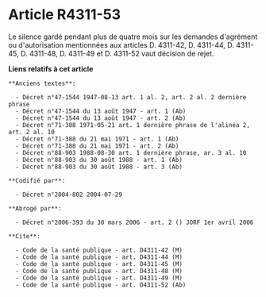 # Article R4311-53

Le silence gardé pendant plus de quatre mois sur les demandes d'agrément ou d'autorisation mentionnées aux articles D.
4311-42, D. 4311-44, D. 4311-45, D. 4311-48, D. 4311-49 et D. 4311-52 vaut décision de rejet.

**Liens relatifs à cet article**

	**Anciens textes**:

	  - Décret n°47-1544 1947-08-13 art. 1 al. 2, art. 2 al. 2 dernière phrase
	  - Décret n°47-1544 du 13 août 1947 - art. 1 (Ab)
	  - Décret n°47-1544 du 13 août 1947 - art. 2 (Ab)
	  - Décret n°71-388 1971-05-21 art. 1 dernière phrase de l'alinéa 2, art. 2 al. 10
	  - Décret n°71-388 du 21 mai 1971 - art. 1 (Ab)
	  - Décret n°71-388 du 21 mai 1971 - art. 2 (Ab)
	  - Décret n°88-903 1988-08-30 art. 1 dernière phrase, ar. 3 al. 10
	  - Décret n°88-903 du 30 août 1988 - art. 1 (Ab)
	  - Décret n°88-903 du 30 août 1988 - art. 3 (Ab)

	**Codifié par**:

	  - Décret n°2004-802 2004-07-29

	**Abrogé par**:

	  - Décret n°2006-393 du 30 mars 2006 - art. 2 () JORF 1er avril 2006

	**Cite**:

	  - Code de la santé publique - art. D4311-42 (M)
	  - Code de la santé publique - art. D4311-44 (M)
	  - Code de la santé publique - art. D4311-45 (M)
	  - Code de la santé publique - art. D4311-48 (M)
	  - Code de la santé publique - art. D4311-49 (M)
	  - Code de la santé publique - art. D4311-52 (Ab)
